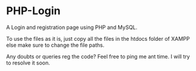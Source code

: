 # PHP-Login
A Login and registration page using PHP and MySQL.

To use the files as it is, just copy all the files in the htdocs folder of XAMPP else make sure to change the file paths.

Any doubts or queries reg the code?
Feel free to ping me ant time. I will try to resolve it soon.
